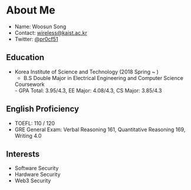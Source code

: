 # About Me

- Name: Woosun Song
- Contact: wireless@kaist.ac.kr
- Twitter: [@pr0cf51](https://twitter.com/pr0cf51)

## Education

- Korea Institute of Science and Technology (2018 Spring ~ )
  - B.S Double Major in Electrical Engineering and Computer Science
  <summary>Coursework</summary>
  - GPA Total: 3.95/4.3, EE Major: 4.08/4.3, CS Major: 3.85/4.3

## English Proficiency

- TOEFL: 110 / 120
- GRE General Exam: Verbal Reasoning 161, Quantitative Reasoning 169, Writing 4.0

## Interests

- Software Security
- Hardware Security
- Web3 Security
